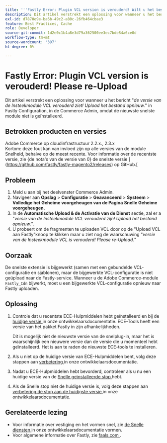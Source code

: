 ```yaml
---
title: '''Fastly Error: Plugin VCL version is verouderd! Wilt u het bestand opnieuw uploaden?'
description: Dit artikel verstrekt een oplossing voor wanneer u het bericht "*Versie van de Insteekmodule VCL verouderd ziet! Upload het bestand opnieuw.*" in Fastly Configuration, in Commerce Admin, omdat het niet de nieuwste snelste module heeft geïnstalleerd.
exl-id: d7870e9e-ba6b-49c2-a80c-26fb464cbae3
feature: Best Practices, Cache
role: Developer
source-git-commit: 1d2e0c1b4a8e3d79a362500ee3ec7bde84a6ce0d
workflow-type: tm+mt
source-wordcount: '397'
ht-degree: 0%

---
```


# Fastly Error: Plugin VCL version is verouderd! Please re-Upload

Dit artikel verstrekt een oplossing voor wanneer u het bericht &quot;*de versie van de Insteekmodule VCL verouderd ziet! Upload het bestand opnieuw.*&quot; in Fastly Configuration, in de Commerce Admin, omdat de nieuwste snelste module niet is geïnstalleerd.

## Betrokken producten en versies

Adobe Commerce op cloudinfrastructuur 2.2.x., 2.3.x <br>
Kortom: deze fout kan van invloed zijn op alle versies van de module Snelheid, behalve op de meest recente. Voor informatie over de recentste versie, zie {de nota&#39;s van de versie van 0} de snelste versie ](https://github.com/fastly/fastly-magento2/releases) op GitHub.[

## Probleem

1. Meld u aan bij het deelvenster Commerce Admin.
1. Navigeer aan **Opslag** > **Configuratie** > **Geavanceerd** > **Systeem** > **Volledige het Geheime voorgeheugen van de Pagina**   **Snelle Geheime voorgeheugen.**
1. In de **Automatische Upload &amp; de Activatie van de Dienst** sectie, zal er a &quot;*versie van de Insteekmodule VCL verouderd zijn! Upload het bestand opnieuw.*&quot;.
1. U probeert om de fragmenten te uploaden VCL door op de &quot;Upload VCL aan Fastly&quot;knoop te klikken maar u ziet nog de waarschuwing &quot;*versie van de Insteekmodule VCL is verouderd! Please re-Upload.*&quot;

## Oorzaak

De snelste extensie is bijgewerkt (samen met een gebundelde VCL-configuratie en sjablonen), maar de bijgewerkte VCL-configuratie is niet geüpload naar de Fastly-service. Wanneer u de Adobe Commerce-module `Fastly_Cdn` bijwerkt, moet u een bijgewerkte VCL-configuratie opnieuw naar Fastly uploaden.

## Oplossing

1. Controle dat u recentste ECE-Hulpmiddelen hebt geïnstalleerd en bij de [ huidige versie ](https://experienceleague.adobe.com/docs/commerce-cloud-service/user-guide/release-notes/cloud-tools-suite.html) in onze ontwikkelaarsdocumentatie. ECE-Tools heeft een versie van het pakket Fastly in zijn afhankelijkheden.

   Dit is mogelijk niet de nieuwste versie van de snelplug-in, maar het is waarschijnlijk een nieuwere versie dan de versie die u momenteel hebt geïnstalleerd. Het is aan te raden de nieuwste ECE-tools te installeren.

1. Als u niet op de huidige versie van ECE-Hulpmiddelen bent, volg deze stappen aan [ verbetering ](https://experienceleague.adobe.com/docs/commerce-cloud-service/user-guide/dev-tools/ece-tools/update-package.html) in onze ontwikkelaarsdocumentatie.
1. Nadat u ECE-Hulpmiddelen hebt bevorderd, controleer als u nu een huidige versie van de [ Snelle geïnstalleerde stop ](https://github.com/fastly/fastly-magento2/tree/master/etc/vcl_snippets) hebt.
1. Als de Snelle stop niet de huidige versie is, volg deze stappen aan [ verbetering de stop aan de huidigste versie ](https://experienceleague.adobe.com/docs/commerce-cloud-service/user-guide/cdn/setup-fastly/fastly-configuration.html#upgrade-the-fastly-module) in onze ontwikkelaarsdocumentatie.

## Gerelateerde lezing

* Voor informatie over vestiging en het vormen snel, zie [ de Snelle diensten ](https://experienceleague.adobe.com/docs/commerce-cloud-service/user-guide/cdn/fastly.html) in onze ontwikkelaarsdocumentatie vormen.
* Voor algemene informatie over Fastly, zie [ faals.com ](https://www.fastly.com/).
